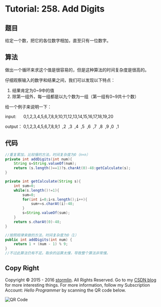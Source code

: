 # Tutorial: 258. Add Digits

## 题目
给定一个数，把它的各位数字相加，直至只有一位数字。

## 算法
做出一个循环来求这个值是很容易的，但是这种算法的时间复杂度是很高的。

仔细观察输入的数字和结果之间，我们可以发现以下特点：
1. 结果肯定为0~9中的值
2. 除第一组外，每一组都是以九个数为一组（第一组有0~9共十个数）

给一个例子来说明一下：

input:&nbsp;&nbsp;&nbsp;&nbsp;&nbsp; 0,1,2,3,4,5,6,7,8,9,10,11,12,13,14,15,16,17,18,19,20

output： 0,1,2,3,4,5,6,7,8,9,1&nbsp; ,2&nbsp; ,3&nbsp; ,4&nbsp; ,5&nbsp; ,6&nbsp; ,7&nbsp; ,8&nbsp; ,9&nbsp;,0&nbsp; ,1

## 代码
```java
//重复累加，比较慢的方法，时间复杂度为O（n×n）
private int addDigits(int num){
    String s=String.valueOf(num);
    return (s.length()==1)?s.charAt(0)-48:getCalculate(s);
}

private int getCalculate(String s){
    int sum=0;
    while(s.length()!=1){
        sum=0;
        for(int i=0;i<s.length();i++){
            sum+=s.charAt(i)-48;
        }
        s=String.valueOf(sum);
    }
    return s.charAt(0)-48;
}

//按照规律来做的方法，时间复杂度为O（1）
public int addDigits(int num) {
    return 1 + (num - 1) % 9;
}
//不过此算法仍有不足。取余的运算太慢，导致整个算法非常慢。
```

## Copy Right
Copyright © 2015 - 2016 [stormlin](http://www.stormlin.com/). All Rights Reserved.
Go to my [CSDN blog](http://blog.csdn.net/atmiao) for more interesting things.
For more information, follow my Subscription Account: *Hello Programmer* by scanning the QR code below.

![QR Code](http://img.blog.csdn.net/20161209103948618?watermark/2/text/aHR0cDovL2Jsb2cuY3Nkbi5uZXQvYXRtaWFv/font/5a6L5L2T/fontsize/400/fill/I0JBQkFCMA==/dissolve/70/gravity/SouthEast)